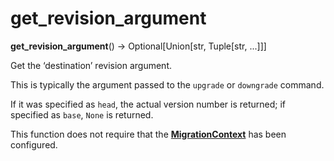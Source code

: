 # get_revision_argument

**get_revision_argument**() → Optional\[Union\[str, Tuple\[str, ...\]\]\]


[MigrationContext]: #alembic.runtime.migration.MigrationContext


Get the ‘destination’ revision argument.

This is typically the argument passed to the `upgrade` or `downgrade` command.

If it was specified as `head`, the actual version number is returned; if specified as `base`, `None` is returned.

This function does not require that the **[MigrationContext]** has been configured.